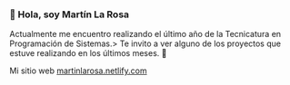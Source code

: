 ### 👋 Hola, soy Martín La Rosa
Actualmente me encuentro realizando el último año de la Tecnicatura en Programación de Sistemas.>
Te invito a ver alguno de los proyectos que estuve realizando en los últimos meses. 🤙

Mi sitio web [martinlarosa.netlify.com](https://https://martinlarosa.netlify.app/)

<!--
**MartinLaRosa27/MartinLaRosa27** is a ✨ _special_ ✨ repository because its `README.md` (this file) appears on your GitHub profile.

Here are some ideas to get you started:

- 🔭 I’m currently working on ...
- 🌱 I’m currently learning ...
- 👯 I’m looking to collaborate on ...
- 🤔 I’m looking for help with ...
- 💬 Ask me about ...
- 📫 How to reach me: ...
- 😄 Pronouns: ...
- ⚡ Fun fact: ...
-->
